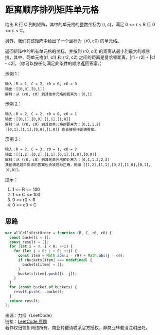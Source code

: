 # 距离顺序排列矩阵单元格

给出 R 行 C 列的矩阵，其中的单元格的整数坐标为 (r, c)，满足 0 <= r < R 且 0 <= c < C。

另外，我们在该矩阵中给出了一个坐标为  (r0, c0) 的单元格。

返回矩阵中的所有单元格的坐标，并按到 (r0, c0) 的距离从最小到最大的顺序排，其中，两单元格(r1, c1) 和 (r2, c2) 之间的距离是曼哈顿距离，|r1 - r2| + |c1 - c2|。（你可以按任何满足此条件的顺序返回答案。）

示例 1：

```text
输入：R = 1, C = 2, r0 = 0, c0 = 0
输出：[[0,0],[0,1]]
解释：从 (r0, c0) 到其他单元格的距离为：[0,1]
```

示例 2：

```text
输入：R = 2, C = 2, r0 = 0, c0 = 1
输出：[[0,1],[0,0],[1,1],[1,0]]
解释：从 (r0, c0) 到其他单元格的距离为：[0,1,1,2]
[[0,1],[1,1],[0,0],[1,0]] 也会被视作正确答案。
```

示例 3：

```text
输入：R = 2, C = 3, r0 = 1, c0 = 2
输出：[[1,2],[0,2],[1,1],[0,1],[1,0],[0,0]]
解释：从 (r0, c0) 到其他单元格的距离为：[0,1,1,2,2,3]
其他满足题目要求的答案也会被视为正确，例如 [[1,2],[1,1],[0,2],[1,0],[0,1],[0,0]]。
```

提示：

1. 1 <= R <= 100
2. 1 <= C <= 100
3. 0 <= r0 < R
4. 0 <= c0 < C

## 思路

```js
var allCellsDistOrder = function (R, C, r0, c0) {
  const buckets = [];
  const result = [];
  for (let i = 0; i < R; ++i) {
    for (let j = 0; j < C; ++j) {
      const item = Math.abs(i - r0) + Math.abs(j - c0);
      if (buckets[item] === undefined) {
        buckets[item] = [];
      }
      buckets[item].push([i, j]);
    }
  }
  for (const bucket of buckets) {
    result.push(...bucket);
  }
  return result;
};
```

来源：力扣（LeetCode）  
链接：[LeetCode 原题](https://leetcode-cn.com/problems/matrix-cells-in-distance-order)  
著作权归领扣网络所有。商业转载请联系官方授权，非商业转载请注明出处。
